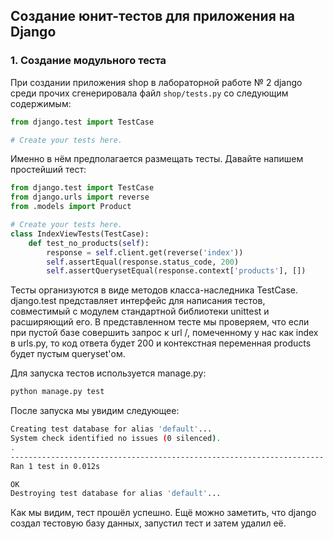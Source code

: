 ## Создание юнит-тестов для приложения на Django

### 1. Создание модульного теста

При создании приложения shop в лабораторной работе № 2 django среди прочих сгенерировала файл `shop/tests.py` со следующим содержимым:

```python
from django.test import TestCase

# Create your tests here.
```

Именно в нём предполагается размещать тесты. Давайте напишем простейший тест:

```python
from django.test import TestCase
from django.urls import reverse
from .models import Product

# Create your tests here.
class IndexViewTests(TestCase):
    def test_no_products(self):
        response = self.client.get(reverse('index'))
        self.assertEqual(response.status_code, 200)
        self.assertQuerysetEqual(response.context['products'], [])
```

Тесты организуются в виде методов класса-наследника TestCase. django.test представляет интерфейс для написания тестов, совместимый с модулем стандартной библиотеки unittest и расширяющий его. В представленном тесте мы проверяем, что если при пустой базе совершить запрос к url /, помеченному у нас как index в urls.py, то код ответа будет 200 и контекстная переменная products будет пустым queryset'ом.

Для запуска тестов используется manage.py:
```bash
python manage.py test
```

После запуска мы увидим следующее:
```bash
Creating test database for alias 'default'...
System check identified no issues (0 silenced).
.
----------------------------------------------------------------------
Ran 1 test in 0.012s

OK
Destroying test database for alias 'default'...
```

Как мы видим, тест прошёл успешно. Ещё можно заметить, что django создал тестовую базу данных, запустил тест и затем удалил её.
